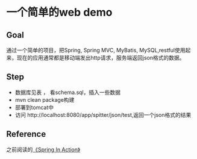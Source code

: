 # 一个简单的web demo


## Goal

通过一个简单的项目，把Spring, Spring MVC, MyBatis, MySQL,restful使用起来，现在的应用通常都是移动端发出http请求，服务端返回json格式的数据。

## Step

* 数据库见表 ， 看schema.sql，插入一些数据
* mvn clean package构建
* 部署到tomcat中
* 访问 http://localhost:8080/app/spitter/json/test,返回一个json格式的结果

## Reference

之前阅读的[《Spring In Action》](https://github.com/vonzhou/SpringInAction3)